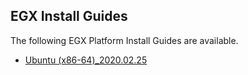 ## EGX Install Guides

The following EGX Platform Install Guides are available.

- [Ubuntu (x86-64)_2020.02.25](https://github.com/erikbohnhorst/EGX-DIY-Node-Stack/blob/master/Install%20Guides/Ubuntu(x86-64)_2020.02.25.md)

